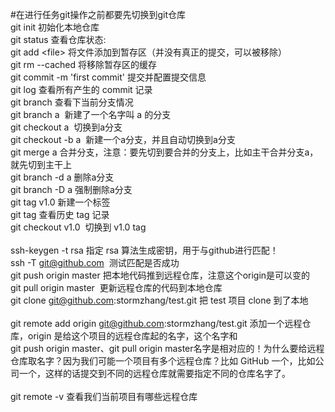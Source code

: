 #在进行任务git操作之前都要先切换到git仓库<br>git init 初始化本地仓库 <br>git status 查看仓库状态: <br>git add &lt;file&gt; 将文件添加到暂存区（并没有真正的提交，可以被移除）<br>git rm --cached 将移除暂存区的缓存<br>git commit -m 'first commit' 提交并配置提交信息<br>git log 查看所有产生的 commit 记录<br>git branch 查看下当前分支情况<br>git branch a&nbsp; 新建了一个名字叫 a 的分支<br>git checkout a&nbsp; 切换到a分支<br>git checkout -b a&nbsp; 新建一个a分支，并且自动切换到a分支<br>git merge a 合并分支，注意：要先切到要合并的分支上，比如主干合并分支a，就先切到主干上<br>git branch -d a 删除a分支<br>git branch -D a 强制删除a分支<br>git tag v1.0 新建一个标签<br>git tag 查看历史 tag 记录<br>git checkout v1.0&nbsp; 切换到 v1.0 tag<br><br>ssh-keygen -t rsa 指定 rsa 算法生成密钥，用于与github进行匹配！<br>ssh -T git@github.com&nbsp; 测试匹配是否成功<br>git push origin master 把本地代码推到远程仓库，注意这个origin是可以变的<br>git pull origin master&nbsp; 更新远程仓库的代码到本地仓库<br>git clone git@github.com:stormzhang/test.git 把 test 项目 clone 到了本地<br><br>git remote add origin git@github.com:stormzhang/test.git 添加一个远程仓库，origin 是给这个项目的远程仓库起的名字，这个名字和<br>git push origin master、git pull origin master名字是相对应的！为什么要给远程仓库取名字？因为我们可能一个项目有多个远程仓库？比如 GitHub 一个，比如公司一个，这样的话提交到不同的远程仓库就需要指定不同的仓库名字了。<br><br>git remote -v 查看我们当前项目有哪些远程仓库<br><br>
